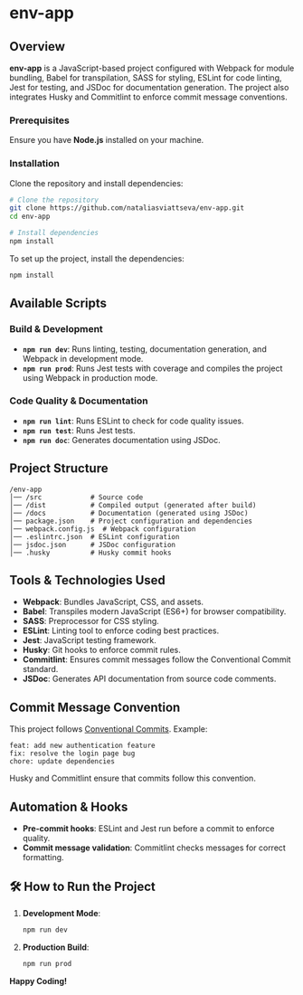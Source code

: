 # env-app

## Overview
**env-app** is a JavaScript-based project configured with Webpack for module bundling, Babel for transpilation, SASS for styling, ESLint for code linting, Jest for testing, and JSDoc for documentation generation. The project also integrates Husky and Commitlint to enforce commit message conventions.
### Prerequisites
Ensure you have **Node.js** installed on your machine.

### Installation
Clone the repository and install dependencies:

```sh
# Clone the repository
git clone https://github.com/nataliasviattseva/env-app.git
cd env-app

# Install dependencies
npm install
```
To set up the project, install the dependencies:

```sh
npm install
```

## Available Scripts

### **Build & Development**

- **`npm run dev`**: Runs linting, testing, documentation generation, and Webpack in development mode.
- **`npm run prod`**: Runs Jest tests with coverage and compiles the project using Webpack in production mode.

### **Code Quality & Documentation**

- **`npm run lint`**: Runs ESLint to check for code quality issues.
- **`npm run test`**: Runs Jest tests.
- **`npm run doc`**: Generates documentation using JSDoc.

## Project Structure
```
/env-app
│── /src            # Source code
│── /dist           # Compiled output (generated after build)
│── /docs           # Documentation (generated using JSDoc)
│── package.json    # Project configuration and dependencies
│── webpack.config.js  # Webpack configuration
│── .eslintrc.json  # ESLint configuration
│── jsdoc.json      # JSDoc configuration
│── .husky          # Husky commit hooks
```

## Tools & Technologies Used
- **Webpack**: Bundles JavaScript, CSS, and assets.
- **Babel**: Transpiles modern JavaScript (ES6+) for browser compatibility.
- **SASS**: Preprocessor for CSS styling.
- **ESLint**: Linting tool to enforce coding best practices.
- **Jest**: JavaScript testing framework.
- **Husky**: Git hooks to enforce commit rules.
- **Commitlint**: Ensures commit messages follow the Conventional Commit standard.
- **JSDoc**: Generates API documentation from source code comments.

## Commit Message Convention
This project follows [Conventional Commits](https://www.conventionalcommits.org/en/v1.0.0/). Example:

```
feat: add new authentication feature
fix: resolve the login page bug
chore: update dependencies
```

Husky and Commitlint ensure that commits follow this convention.

## Automation & Hooks
- **Pre-commit hooks**: ESLint and Jest run before a commit to enforce quality.
- **Commit message validation**: Commitlint checks messages for correct formatting.

## 🛠 How to Run the Project
1. **Development Mode**:
   ```sh
   npm run dev
   ```
2. **Production Build**:
   ```sh
   npm run prod
   ```

 **Happy Coding!** 



